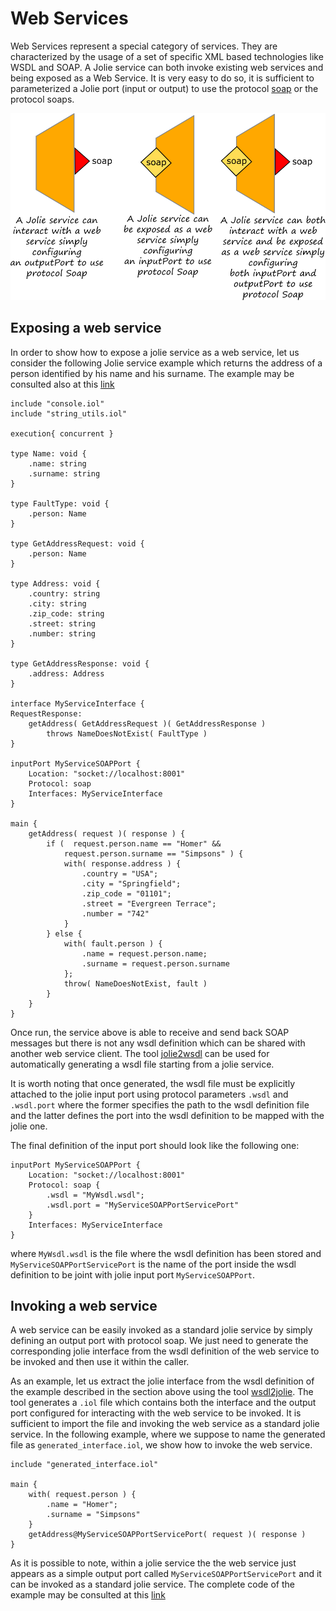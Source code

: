 # Web Services

Web Services represent a special category of services. They are characterized by the usage of a set of specific XML based technologies like WSDL and SOAP. A Jolie service can both invoke existing web services and being exposed as a Web Service. It is very easy to do so, it is sufficient to parameterized a Jolie port \(input or output\) to use the protocol [soap](../protocols/soap.md) or the protocol soaps.

![](../../.gitbook/assets/webservices.png)

## Exposing a web service

In order to show how to expose a jolie service as a web service, let us consider the following Jolie service example which returns the address of a person identified by his name and his surname. The example may be consulted also at this [link](https://github.com/jolie/examples/tree/master/08_web_services/01_exposing_a_web_service)

```text
include "console.iol"
include "string_utils.iol"

execution{ concurrent }

type Name: void {
    .name: string
    .surname: string
}

type FaultType: void {
    .person: Name
}

type GetAddressRequest: void {
    .person: Name
}

type Address: void {
    .country: string
    .city: string
    .zip_code: string
    .street: string
    .number: string
}

type GetAddressResponse: void {
    .address: Address
}

interface MyServiceInterface {
RequestResponse:
    getAddress( GetAddressRequest )( GetAddressResponse ) 
        throws NameDoesNotExist( FaultType )
}

inputPort MyServiceSOAPPort {
    Location: "socket://localhost:8001"
    Protocol: soap 
    Interfaces: MyServiceInterface
}

main {
    getAddress( request )( response ) {
        if (  request.person.name == "Homer" &&
            request.person.surname == "Simpsons" ) {
            with( response.address ) {
                .country = "USA";
                .city = "Springfield";
                .zip_code = "01101";
                .street = "Evergreen Terrace";
                .number = "742"
            }
        } else {
            with( fault.person ) {
                .name = request.person.name;
                .surname = request.person.surname
            };
            throw( NameDoesNotExist, fault )
        }
    }
}
```

Once run, the service above is able to receive and send back SOAP messages but there is not any wsdl definition which can be shared with another web service client. The tool [jolie2wsdl](jolie2wsdl.md) can be used for automatically generating a wsdl file starting from a jolie service.

It is worth noting that once generated, the wsdl file must be explicitly attached to the jolie input port using protocol parameters `.wsdl` and `.wsdl.port` where the former specifies the path to the wsdl definition file and the latter defines the port into the wsdl definition to be mapped with the jolie one.

The final definition of the input port should look like the following one:

```text
inputPort MyServiceSOAPPort {
    Location: "socket://localhost:8001"
    Protocol: soap {
        .wsdl = "MyWsdl.wsdl";
        .wsdl.port = "MyServiceSOAPPortServicePort"
    }
    Interfaces: MyServiceInterface
}
```

where `MyWsdl.wsdl` is the file where the wsdl definition has been stored and `MyServiceSOAPPortServicePort` is the name of the port inside the wsdl definition to be joint with jolie input port `MyServiceSOAPPort`.

## Invoking a web service

A web service can be easily invoked as a standard jolie service by simply defining an output port with protocol soap. We just need to generate the corresponding jolie interface from the wsdl definition of the web service to be invoked and then use it within the caller.

As an example, let us extract the jolie interface from the wsdl definition of the example described in the section above using the tool [wsdl2jolie](https://jolielang.gitbook.io/docs/web-services/wsdl2jolie). The tool generates a `.iol` file which contains both the interface and the output port configured for interacting with the web service to be invoked. It is sufficient to import the file and invoking the web service as a standard jolie service. In the following example, where we suppose to name the generated file as `generated_interface.iol`, we show how to invoke the web service.

```text
include "generated_interface.iol"

main {
    with( request.person ) {
        .name = "Homer";
        .surname = "Simpsons"
    }
    getAddress@MyServiceSOAPPortServicePort( request )( response )
}
```

As it is possible to note, within a jolie service the the web service just appears as a simple output port called `MyServiceSOAPPortServicePort` and it can be invoked as a standard jolie service. The complete code of the example may be consulted at this [link](https://github.com/jolie/examples/tree/master/08_web_services/02_invoking_a_web_service)

